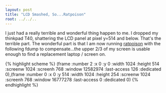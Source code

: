 ```yaml
---
layout: post
title: "LCD Smashed, So...Ratpoison"
root: ../../..
---
```


I just had a really terrible and wonderful thing happen to me. I dropped my thinkpad T40, shattering the LCD panel at pixel y=514 and below. That's the terrible part. The wonderful part is that I am now running [ratpoison](http://www.nongnu.org/ratpoison/) with the following fdump to compensate...the upper 2/3 of my screen is usable enough to find a replacement laptop / screen on.

{% highlight scheme %}
(frame :number 2 :x 0 :y 0 :width 1024 :height 514 :screenw 1024 :screenh 768 :window 12582974 :last-access 126 :dedicated 0),(frame :number 0 :x 0 :y 514 :width 1024 :height 254 :screenw 1024 :screenh 768 :window 16777278 :last-access 0 :dedicated 0)
{% endhighlight %}

